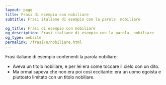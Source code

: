 ```yaml
---
layout: page
title: Frasi di esempio con nobiliare 
subtitle: Frasi italiane di esempio con la parola  nobiliare

og_title: Frasi di esempio con nobiliare 
og_description: Frasi italiane di esempio con la parola  nobiliare
og_type: website
permalink: /frasi/n/nobiliare.html
---
```


Frasi italiane di esempio contenenti la parola nobiliare:


- Aveva un titolo nobiliare, e per lei era come toccare il cielo con un dito.
- Ma ormai sapeva che non era poi così eccitante: era un uomo egoista e piuttosto limitato con un titolo nobiliare.
